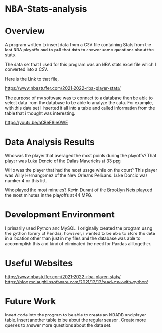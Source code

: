 # NBA-Stats-analysis
# Overview
A program written to insert data from a CSV file containing Stats from the last NBA playoffs and to pull that data to answer some questions about the stats.

The data set that I used for this program was an NBA stats excel file which I converted into a CSV. 

Here is the Link to that file, 

https://www.nbastuffer.com/2021-2022-nba-player-stats/

The purpose of my software was to connect to a database then be able to select data from the database to be able to analyze the data. For example, with this data set I inserted it all into a table and called information from the table that i thought was interesting. 

https://youtu.be/aCBeF8IeOWE

# Data Analysis Results

Who was the player that averaged the most points during the playoffs? 
That player was Luka Doncic of the Dallas Mavericks at 33 ppg

WHo was the player that had the most usage while on the court?
This player was Willy Hernangomez of the New Orleans Pelicans. Luke Doncic was number 4 on this list.

Who played the most minutes?
Kevin Durant of the Brooklyn Nets playued the most minutes in the playoffs at 44 MPG.

# Development Environment

I primarily used Python and MySQL. I originally created the program using the python library of Pandas, however, i wanted to be able to store the data in a location other than just in my files and the database was able to accommplish this and kind of eliminated the need for Pandas all together.

# Useful Websites

https://www.nbastuffer.com/2021-2022-nba-player-stats/
https://blog.mclaughlinsoftware.com/2021/12/12/read-csv-with-python/

# Future Work

Insert code into the program to be able to create an NBADB and player table.
Insert another table to be about the regular season.
Create more queries to answer more questions about the data set.
